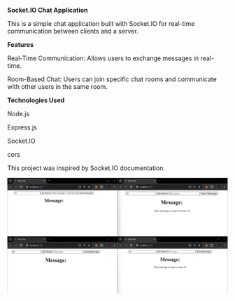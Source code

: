 **Socket.IO Chat Application**

This is a simple chat application built with Socket.IO for real-time communication between clients and a server.

**Features**

Real-Time Communication: Allows users to exchange messages in real-time.

Room-Based Chat: Users can join specific chat rooms and communicate with other users in the same room.

**Technologies Used**

Node.js

Express.js

Socket.IO

cors


This project was inspired by Socket.IO documentation.

[![Banner](./banner.png)](https://example.com/link_to_your_page)


